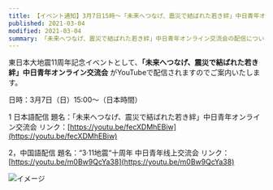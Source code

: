 ```yaml
---
title: 【イベント通知】3月7日15時～「未来へつなげ、震災で結ばれた若き絆」中日青年オンライン交流会
published: 2021-03-04
modified: 2021-03-04
summary: 「未来へつなげ、震災で結ばれた若き絆」中日青年オンライン交流会の配信についてご紹介いたします
---
```


東日本大地震11周年記念イベントとして、**「未来へつなげ、震災で結ばれた若き絆」中日青年オンライン交流会** がYouTubeで配信されますのでご案内いたします。
 
日時：3月7日（日）15:00～（日本時間）
 
1 日本語配信
題名：「未来へつなげ、震災で結ばれた若き絆」中日青年オンライン交流会
リンク：[https://youtu.be/fecXDMhEBiw](https://youtu.be/fecXDMhEBiw)
 
2，中国語配信
題名：“3·11地震“十周年 中日青年线上交流会
リンク：[https://youtu.be/m0Bw9QcYa38](https://youtu.be/m0Bw9QcYa38)


![イメージ](/pict/posts/2021/0304.jpg)




